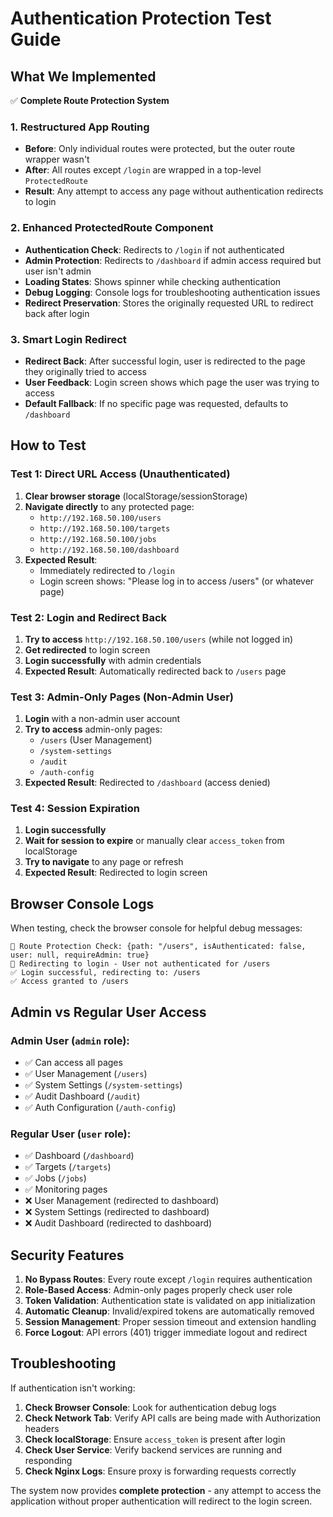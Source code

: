 # Authentication Protection Test Guide

## What We Implemented

✅ **Complete Route Protection System**

### 1. **Restructured App Routing**
- **Before**: Only individual routes were protected, but the outer route wrapper wasn't
- **After**: All routes except `/login` are wrapped in a top-level `ProtectedRoute`
- **Result**: Any attempt to access any page without authentication redirects to login

### 2. **Enhanced ProtectedRoute Component**
- **Authentication Check**: Redirects to `/login` if not authenticated
- **Admin Protection**: Redirects to `/dashboard` if admin access required but user isn't admin
- **Loading States**: Shows spinner while checking authentication
- **Debug Logging**: Console logs for troubleshooting authentication issues
- **Redirect Preservation**: Stores the originally requested URL to redirect back after login

### 3. **Smart Login Redirect**
- **Redirect Back**: After successful login, user is redirected to the page they originally tried to access
- **User Feedback**: Login screen shows which page the user was trying to access
- **Default Fallback**: If no specific page was requested, defaults to `/dashboard`

## How to Test

### Test 1: Direct URL Access (Unauthenticated)
1. **Clear browser storage** (localStorage/sessionStorage)
2. **Navigate directly** to any protected page:
   - `http://192.168.50.100/users`
   - `http://192.168.50.100/targets`
   - `http://192.168.50.100/jobs`
   - `http://192.168.50.100/dashboard`
3. **Expected Result**: 
   - Immediately redirected to `/login`
   - Login screen shows: "Please log in to access /users" (or whatever page)

### Test 2: Login and Redirect Back
1. **Try to access** `http://192.168.50.100/users` (while not logged in)
2. **Get redirected** to login screen
3. **Login successfully** with admin credentials
4. **Expected Result**: Automatically redirected back to `/users` page

### Test 3: Admin-Only Pages (Non-Admin User)
1. **Login** with a non-admin user account
2. **Try to access** admin-only pages:
   - `/users` (User Management)
   - `/system-settings`
   - `/audit`
   - `/auth-config`
3. **Expected Result**: Redirected to `/dashboard` (access denied)

### Test 4: Session Expiration
1. **Login successfully**
2. **Wait for session to expire** or manually clear `access_token` from localStorage
3. **Try to navigate** to any page or refresh
4. **Expected Result**: Redirected to login screen

## Browser Console Logs

When testing, check the browser console for helpful debug messages:

```
🔐 Route Protection Check: {path: "/users", isAuthenticated: false, user: null, requireAdmin: true}
🚪 Redirecting to login - User not authenticated for /users
✅ Login successful, redirecting to: /users
✅ Access granted to /users
```

## Admin vs Regular User Access

### Admin User (`admin` role):
- ✅ Can access all pages
- ✅ User Management (`/users`)
- ✅ System Settings (`/system-settings`)
- ✅ Audit Dashboard (`/audit`)
- ✅ Auth Configuration (`/auth-config`)

### Regular User (`user` role):
- ✅ Dashboard (`/dashboard`)
- ✅ Targets (`/targets`)
- ✅ Jobs (`/jobs`)
- ✅ Monitoring pages
- ❌ User Management (redirected to dashboard)
- ❌ System Settings (redirected to dashboard)
- ❌ Audit Dashboard (redirected to dashboard)

## Security Features

1. **No Bypass Routes**: Every route except `/login` requires authentication
2. **Role-Based Access**: Admin-only pages properly check user role
3. **Token Validation**: Authentication state is validated on app initialization
4. **Automatic Cleanup**: Invalid/expired tokens are automatically removed
5. **Session Management**: Proper session timeout and extension handling
6. **Force Logout**: API errors (401) trigger immediate logout and redirect

## Troubleshooting

If authentication isn't working:

1. **Check Browser Console**: Look for authentication debug logs
2. **Check Network Tab**: Verify API calls are being made with Authorization headers
3. **Check localStorage**: Ensure `access_token` is present after login
4. **Check User Service**: Verify backend services are running and responding
5. **Check Nginx Logs**: Ensure proxy is forwarding requests correctly

The system now provides **complete protection** - any attempt to access the application without proper authentication will redirect to the login screen.